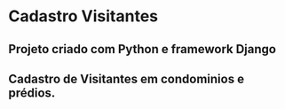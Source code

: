 # Cadastro Visitantes

 ## Projeto criado com Python e framework Django
 ## Cadastro de Visitantes em condominios e prédios.
